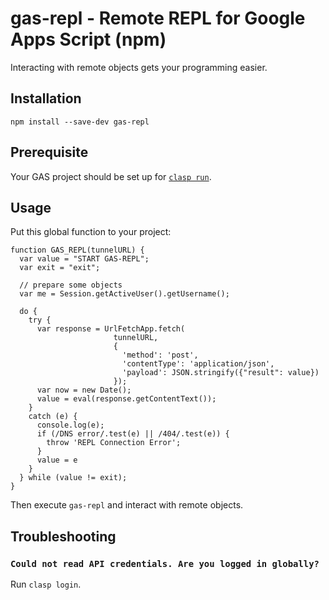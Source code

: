 # gas-repl - Remote REPL for Google Apps Script (npm)

Interacting with remote objects gets your programming easier.

## Installation

```
npm install --save-dev gas-repl
```

## Prerequisite

Your GAS project should be set up for [`clasp run`](https://github.com/google/clasp/blob/master/docs/run.md).

## Usage

Put this global function to your project:

```
function GAS_REPL(tunnelURL) {
  var value = "START GAS-REPL";
  var exit = "exit";

  // prepare some objects
  var me = Session.getActiveUser().getUsername();

  do {
    try {
      var response = UrlFetchApp.fetch(
                       tunnelURL,
                       {
                         'method': 'post',
                         'contentType': 'application/json',
                         'payload': JSON.stringify({"result": value})
                       });
      var now = new Date();
      value = eval(response.getContentText());
    }
    catch (e) {
      console.log(e);
      if (/DNS error/.test(e) || /404/.test(e)) {
        throw 'REPL Connection Error';
      }
      value = e
    }
  } while (value != exit);
}
```

Then execute `gas-repl` and interact with remote objects.

## Troubleshooting

### `Could not read API credentials. Are you logged in globally?`

Run `clasp login`.
